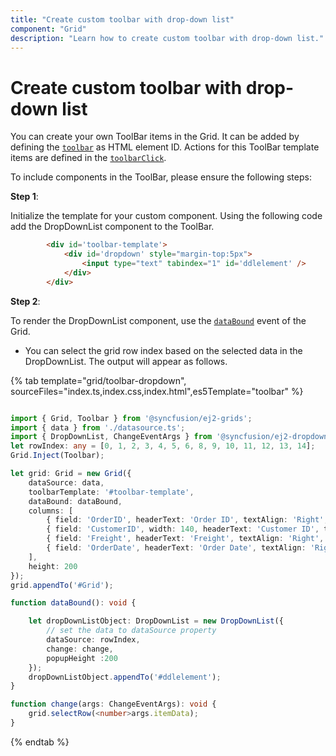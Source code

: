 ```yaml
---
title: "Create custom toolbar with drop-down list"
component: "Grid"
description: "Learn how to create custom toolbar with drop-down list."
---
```


# Create custom toolbar with drop-down list

You can create your own ToolBar items in the Grid. It can be added by defining the [`toolbar`](../../api/grid/#toolbar) as HTML element ID. Actions for this ToolBar template items are defined in the [`toolbarClick`](../../api/grid/#toolbarclick).

To include components in the ToolBar, please ensure the following steps:

**Step 1**:

Initialize the template for your custom component. Using the following code add the DropDownList component to the ToolBar.

```html
        <div id='toolbar-template'>
            <div id='dropdown' style="margin-top:5px">
                <input type="text" tabindex="1" id='ddlelement' />
            </div>
        </div>

```

**Step 2**:

To render the DropDownList component, use the [`dataBound`](../../api/grid/#databound) event of the Grid.

* You can select the grid row index based on the selected data in the DropDownList. The output will appear as follows.

{% tab template="grid/toolbar-dropdown", sourceFiles="index.ts,index.css,index.html",es5Template="toolbar" %}

```typescript

import { Grid, Toolbar } from '@syncfusion/ej2-grids';
import { data } from './datasource.ts';
import { DropDownList, ChangeEventArgs } from '@syncfusion/ej2-dropdowns';
let rowIndex: any = [0, 1, 2, 3, 4, 5, 6, 8, 9, 10, 11, 12, 13, 14];
Grid.Inject(Toolbar);

let grid: Grid = new Grid({
    dataSource: data,
    toolbarTemplate: '#toolbar-template',
    dataBound: dataBound,
    columns: [
        { field: 'OrderID', headerText: 'Order ID', textAlign: 'Right', width: 120, type: 'number' },
        { field: 'CustomerID', width: 140, headerText: 'Customer ID', type: 'string' },
        { field: 'Freight', headerText: 'Freight', textAlign: 'Right', width: 120, format: 'C2' },
        { field: 'OrderDate', headerText: 'Order Date', textAlign: 'Right', width: 140, format: 'yMd' }
    ],
    height: 200
});
grid.appendTo('#Grid');

function dataBound(): void {

    let dropDownListObject: DropDownList = new DropDownList({
        // set the data to dataSource property
        dataSource: rowIndex,
        change: change,
        popupHeight :200
    });
    dropDownListObject.appendTo('#ddlelement');
}

function change(args: ChangeEventArgs): void {
    grid.selectRow(<number>args.itemData);
}

```

{% endtab %}
